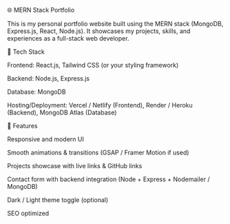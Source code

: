 🌐 MERN Stack Portfolio

This is my personal portfolio website built using the MERN stack (MongoDB, Express.js, React, Node.js).
It showcases my projects, skills, and experiences as a full-stack web developer.

🚀 Tech Stack

Frontend: React.js, Tailwind CSS (or your styling framework)

Backend: Node.js, Express.js

Database: MongoDB

Hosting/Deployment: Vercel / Netlify (Frontend), Render / Heroku (Backend), MongoDB Atlas (Database)

📌 Features

Responsive and modern UI

Smooth animations & transitions (GSAP / Framer Motion if used)

Projects showcase with live links & GitHub links

Contact form with backend integration (Node + Express + Nodemailer / MongoDB)

Dark / Light theme toggle (optional)

SEO optimized

